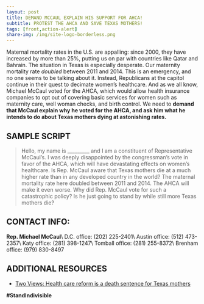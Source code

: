 ```yaml
---
layout: post
title: DEMAND MCCAUL EXPLAIN HIS SUPPORT FOR AHCA!
subtitle: PROTEST THE AHCA AND SAVE TEXAS MOTHERS!
tags: [front,action-alert]
share-img: /img/site-logo-borderless.png
---
```


Maternal mortality rates in the U.S. are appalling: since 2000, they have increased by more than 25%, putting us on par with countries like Qatar and Bahrain. The situation in Texas is especially desperate. Our maternity mortality rate *doubled* between 2011 and 2014. This is an emergency, and no one seems to be talking about it. Instead, Republicans at the capitol continue in their quest to decimate women’s healthcare. And as we all know, Michael McCaul voted for the AHCA, which would allow health insurance companies to opt out of covering basic services for women such as maternity care, well woman checks, and birth control. We need to **demand that McCaul explain why he voted for the AHCA, and ask him what he intends to do about Texas mothers dying at astonishing rates.**

## SAMPLE SCRIPT

>Hello, my name is &#95;&#95;&#95;&#95;&#95;&#95;&#95;&#95;&#95; and I am a constituent of Representative McCaul’s. I was deeply disappointed by the congressman’s vote in favor of the AHCA, which will have devastating effects on women’s healthcare. Is Rep. McCaul aware that Texas mothers die at a much higher rate than in any developed country in the world? The maternal mortality rate here doubled between 2011 and 2014. The AHCA will make it even worse. Why did Rep. McCaul vote for such a catastrophic policy? Is he just going to stand by while still more Texas mothers die?

## CONTACT INFO:

**Rep. Michael McCaul**\\
D.C. office: (202) 225-2401\\
Austin office: (512) 473-2357\\
Katy office: (281) 398-1247\\
Tomball office: (281) 255-8372\\
Brenham office: (979) 830-8497

## ADDITIONAL RESOURCES

* [Two Views: Health care reform is a death sentence for Texas mothers](http://www.mystatesman.com/news/opinion/two-views-health-care-reform-death-sentence-for-texas-mothers/8nry2NzklExOXxOk3TDhQL/)

**#StandIndivisible**
